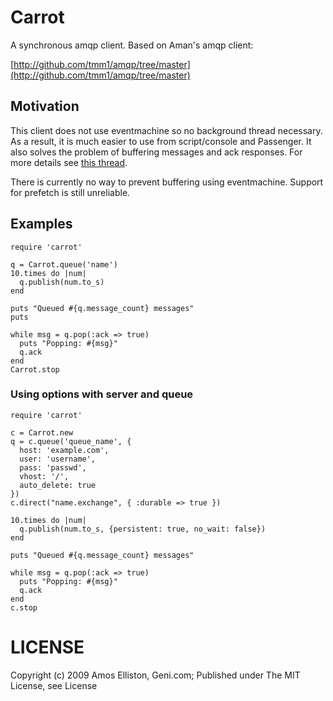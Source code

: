 # Carrot

A synchronous amqp client. Based on Aman's amqp client:

[http://github.com/tmm1/amqp/tree/master](http://github.com/tmm1/amqp/tree/master)

## Motivation

This client does not use eventmachine so no background thread necessary.
As a result, it is much easier to use from script/console and Passenger.
It also solves the problem of buffering messages and ack responses.
For more details see [this thread](http://groups.google.com/group/ruby-amqp/browse_thread/thread/fdae324a0ebb1961/fa185fdce1841b68).

There is currently no way to prevent buffering using eventmachine. Support for prefetch is still unreliable.


## Examples

    require 'carrot'

    q = Carrot.queue('name')
    10.times do |num|
      q.publish(num.to_s)
    end

    puts "Queued #{q.message_count} messages"
    puts

    while msg = q.pop(:ack => true)
      puts "Popping: #{msg}"
      q.ack
    end
    Carrot.stop

### Using options with server and queue

    require 'carrot'

    c = Carrot.new
    q = c.queue('queue_name', {
      host: 'example.com',
      user: 'username',
      pass: 'passwd',
      vhost: '/',
      auto_delete: true
    })
    c.direct("name.exchange", { :durable => true })

    10.times do |num|
      q.publish(num.to_s, {persistent: true, no_wait: false})
    end

    puts "Queued #{q.message_count} messages"

    while msg = q.pop(:ack => true)
      puts "Popping: #{msg}"
      q.ack
    end
    c.stop

# LICENSE

Copyright (c) 2009 Amos Elliston, Geni.com; Published under The MIT License, see License
